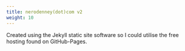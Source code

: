 ```yaml
---
title: nerodenney(dot)com v2
weight: 10
---
```


Created using the Jekyll static site software so I could utilise the free hosting found on GitHub-Pages.
